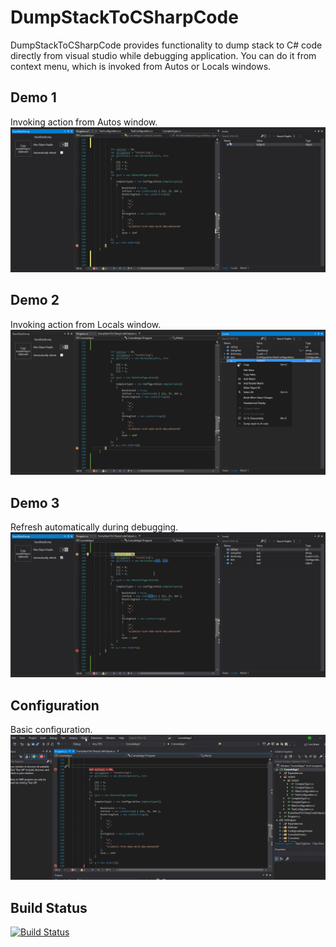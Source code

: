 # DumpStackToCSharpCode
DumpStackToCSharpCode provides functionality to dump stack to C# code directly from visual studio while debugging application.
You can do it from context menu, which is invoked from Autos or Locals windows.

## Demo 1 
Invoking action from Autos window.
![](https://github.com/Szpi/DumpStackToCSharpCode/raw/master/demo/demo.gif)

## Demo 2
Invoking action from Locals window.
![](https://github.com/Szpi/DumpStackToCSharpCode/raw/master/demo/demo1.gif)

## Demo 3
Refresh automatically during debugging.
![](https://github.com/Szpi/DumpStackToCSharpCode/raw/master/demo/demo2.gif)

## Configuration
Basic configuration.
![](https://github.com/Szpi/DumpStackToCSharpCode/raw/master/demo//demo3_Configuration.gif)

## Build Status
[![Build Status](https://dev.azure.com/szpi/DumpStackToCSharpCode/_apis/build/status/Szpi.DumpStackToCSharpCode.Master-CI?branchName=master)](https://dev.azure.com/szpi/DumpStackToCSharpCode/_build/latest?definitionId=1&branchName=master)